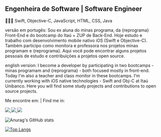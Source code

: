 ## Engenheira de Software | Software Engineer

👩🏽‍💻    Swift, Objective-C, JavaScript, HTML, CSS, Java

versão em portugês:
Sou ex aluna do minas programa, da {reprograma} Front-End e do bootcamp do Itaú + ZUP de Back-End. Hoje estudo e trabalho com desenvolvimento mobile nativo iOS (Swift e Objective-C). Também participo como monitora e professora nos projetos minas programam e {reprograma}.
Aqui você pode encontrar alguns projetos pessoais de estudo e contribuições a projetos open source. 

english version:
I become a developer by participating in two bootcamps - minas programam and {reprograma} - both focused mostly in front-end. Today I'm also a teacher and class monitor in these bootcamps. I'm currently working with iOS native technologies - Swift and Obj-C at Itaú Unibanco.
Here you will find some study projects and contributions to open source projects.

Me encontre em: | Find me in: 

<span align="left">
<a href="https://linkedin.com/in/tabita-barbosa" rel="nofollow" target="_blank">
<img src="https://img.shields.io/badge/LinkedIn-0077B5?style=for-the-badge&logo=linkedin&logoColor=white">
</a>
<a href="mailto:tabita.barbosa8@gmail.com" target="_blank">
<img src="https://img.shields.io/badge/Gmail-D14836?style=for-the-badge&logo=gmail&logoColor=white">
</a>
<a href="https://www.behance.net/tabitabarbosa" target="_blank">
<img src="https://img.shields.io/badge/-Behance-blue?style=for-the-badge&logo=behance&logoColor=white">
</a>
</span>

![Anurag's GitHub stats](https://github-readme-stats.vercel.app/api?username=tabita-barbosa&show_icons=true&theme=dracula&show_icons=true&count_private=true&hide_title=true)

[![Top Langs](https://github-readme-stats.vercel.app/api/top-langs/?username=tabita-barbosa&layout=compact)](https://github.com/tabita-barbosa/github-readme-stats)

